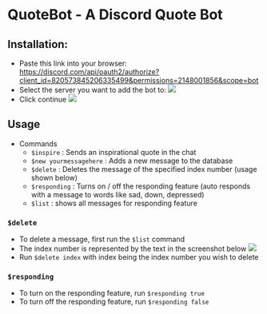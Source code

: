 # QuoteBot - A Discord Quote Bot
## Installation:
- Paste this link into your browser: https://discord.com/api/oauth2/authorize?client_id=820573845206335499&permissions=2148001856&scope=bot
- Select the server you want to add the bot to: ![](https://i.imgur.com/X9JEMqI.png)
- Click continue ![](https://i.imgur.com/PlERhlA.png)

## Usage
- Commands
    - `$inspire` : Sends an inspirational quote in the chat
    - `$new yourmessagehere` : Adds a new message to the database
    - `$delete` : Deletes the message of the specified index number (usage shown below)  
    - `$responding` : Turns on / off the responding feature (auto responds with a message to words like sad, down, depressed)
    - `$list` : shows all messages for responding feature

### `$delete`
- To delete a message, first run the `$list` command
- The index number is represented by the text in the screenshot below
![](https://i.imgur.com/Q1AWED7.png)
- Run `$delete index` with index being the index number you wish to delete

### `$responding`
- To turn on the responding feature, run `$responding true`
- To turn off the responding feature, run `$responding false`

